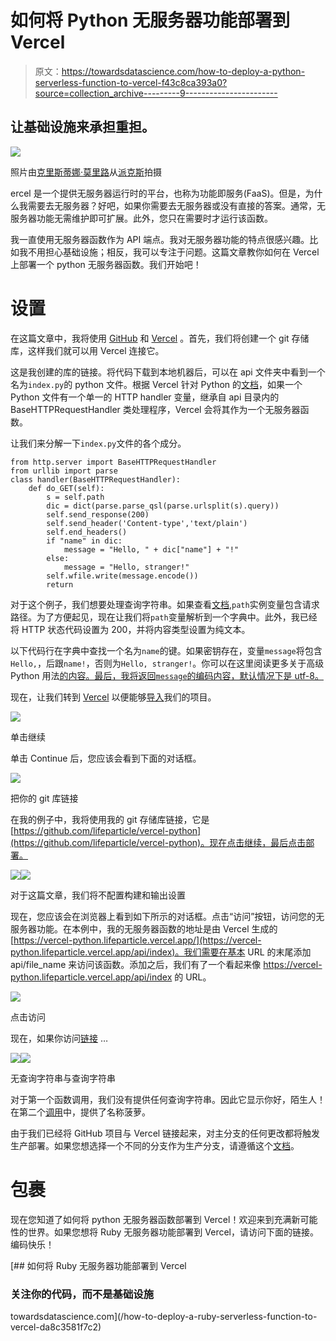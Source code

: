 # 如何将 Python 无服务器功能部署到 Vercel

> 原文：<https://towardsdatascience.com/how-to-deploy-a-python-serverless-function-to-vercel-f43c8ca393a0?source=collection_archive---------9----------------------->

## 让基础设施来承担重担。

![](img/2525e372037c5e6d22260d8a214de5fe.png)

照片由[克里斯蒂娜·莫里路](https://www.pexels.com/@divinetechygirl?utm_content=attributionCopyText&utm_medium=referral&utm_source=pexels)从[派克斯](https://www.pexels.com/photo/woman-programming-on-a-notebook-1181359/?utm_content=attributionCopyText&utm_medium=referral&utm_source=pexels)拍摄

ercel 是一个提供无服务器运行时的平台，也称为功能即服务(FaaS)。但是，为什么我需要去无服务器？好吧，如果你需要去无服务器或没有直接的答案。通常，无服务器功能无需维护即可扩展。此外，您只在需要时才运行该函数。

我一直使用无服务器函数作为 API 端点。我对无服务器功能的特点很感兴趣。比如我不用担心基础设施；相反，我可以专注于问题。这篇文章教你如何在 Vercel 上部署一个 python 无服务器函数。我们开始吧！

# 设置

在这篇文章中，我将使用 [GitHub](https://github.com/) 和 [Vercel](https://vercel.com/) 。首先，我们将创建一个 git 存储库，这样我们就可以用 Vercel 连接它。

这是我创建的库的链接。将代码下载到本地机器后，可以在 api 文件夹中看到一个名为`index.py`的 python 文件。根据 Vercel 针对 Python 的[文档](https://vercel.com/docs/runtimes#official-runtimes/python)，如果一个 Python 文件有一个单一的 HTTP handler 变量，继承自 api 目录内的 BaseHTTPRequestHandler 类处理程序，Vercel 会将其作为一个无服务器函数。

让我们来分解一下`index.py`文件的各个成分。

```
from http.server import BaseHTTPRequestHandler
from urllib import parse
class handler(BaseHTTPRequestHandler):
    def do_GET(self):
        s = self.path
        dic = dict(parse.parse_qsl(parse.urlsplit(s).query))
        self.send_response(200)
        self.send_header('Content-type','text/plain')
        self.end_headers()
        if "name" in dic:
            message = "Hello, " + dic["name"] + "!"
        else:
            message = "Hello, stranger!"
        self.wfile.write(message.encode())
        return
```

对于这个例子，我们想要处理查询字符串。如果查看[文档](https://docs.python.org/3/library/http.server.html#http.server.BaseHTTPRequestHandler.path),`path`实例变量包含请求路径。为了方便起见，现在让我们将`path`变量解析到一个字典中。此外，我已经将 HTTP 状态代码设置为 200，并将内容类型设置为纯文本。

以下代码行在字典中查找一个名为`name`的键。如果密钥存在，变量`message`将包含`Hello,`，后跟`name!`，否则为`Hello, stranger!`。你可以在这里阅读更多关于高级 Python 用法[的内容。最后，我将返回`message`的编码内容，默认情况下](https://vercel.com/docs/runtimes#advanced-usage/advanced-python-usage)[是 utf-8。](https://docs.python.org/3/library/stdtypes.html?highlight=encode#str.encode)

现在，让我们转到 [Vercel](https://vercel.com/) 以便能够[导入](https://vercel.com/import)我们的项目。

![](img/eec734e8e22fcf42b7e244290da434f4.png)

单击继续

单击 Continue 后，您应该会看到下面的对话框。

![](img/9265e9f88a48309dcf8b628e24b24965.png)

把你的 git 库链接

在我的例子中，我将使用我的 git 存储库链接，它是[https://github.com/lifeparticle/vercel-python](https://github.com/lifeparticle/vercel-python)。现在点击继续，最后点击部署。

![](img/ad5f8de17c1a45c649d410033d49bbc6.png)![](img/b6bb600b679d8e189beb7695e69b3124.png)

对于这篇文章，我们将不配置构建和输出设置

现在，您应该会在浏览器上看到如下所示的对话框。点击“访问”按钮，访问您的无服务器功能。在本例中，我的无服务器函数的地址是由 Vercel 生成的[https://vercel-python.lifeparticle.vercel.app/](https://vercel-python.lifeparticle.vercel.app/api/index)。我们需要在基本 URL 的末尾添加 api/file_name 来访问该函数。添加之后，我们有了一个看起来像 https://vercel-python.lifeparticle.vercel.app/api/index 的 URL。

![](img/3a64bd47a8545f3d0acb3c5b6a584bc2.png)

点击访问

现在，如果你访问[链接](https://vercel-python.lifeparticle.vercel.app/api/index) …

![](img/94b04f2b3498481029b1885b7465f2c3.png)![](img/baa07b89a65202ace36baa6aa4e1fd84.png)

无查询字符串与查询字符串

对于第一个函数调用，我们没有提供任何查询字符串。因此它显示你好，陌生人！在第二个[调用](https://vercel-python.lifeparticle.vercel.app/api/index?name=pineapple)中，提供了名称菠萝。

由于我们已经将 GitHub 项目与 Vercel 链接起来，对主分支的任何更改都将触发生产部署。如果您想选择一个不同的分支作为生产分支，请遵循这个[文档](https://vercel.com/docs/git#production-branch)。

# 包裹

现在您知道了如何将 python 无服务器函数部署到 Vercel！欢迎来到充满新可能性的世界。如果您想将 Ruby 无服务器功能部署到 Vercel，请访问下面的链接。编码快乐！

[](/how-to-deploy-a-ruby-serverless-function-to-vercel-da8c3581f7c2) [## 如何将 Ruby 无服务器功能部署到 Vercel

### 关注你的代码，而不是基础设施

towardsdatascience.com](/how-to-deploy-a-ruby-serverless-function-to-vercel-da8c3581f7c2)